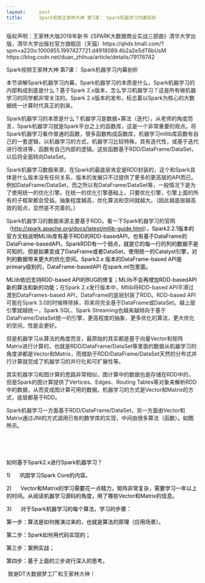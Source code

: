 ```yaml
---
layout:     post
title:      Spark视频王家林大神 第7课： Spark机器学习内幕剖析
---
```

<div id="article_content" class="article_content clearfix csdn-tracking-statistics" data-pid="blog" data-mod="popu_307" data-dsm="post">
								<div class="article-copyright">
					版权声明：王家林大咖2018年新书《SPARK大数据商业实战三部曲》清华大学出版，清华大学出版社官方旗舰店（天猫）https://qhdx.tmall.com/?spm=a220o.1000855.1997427721.d4918089.4b2a2e5dT6bUsM					https://blog.csdn.net/duan_zhihua/article/details/79176742				</div>
								            <link rel="stylesheet" href="https://csdnimg.cn/release/phoenix/template/css/ck_htmledit_views-f76675cdea.css">
						<div class="htmledit_views" id="content_views">
                <p>Spark视频王家林大神 第7课： Spark机器学习内幕剖析</p><p></p><p>本节讲解Spark机器学习内幕，Spark机器学习的本质是什么，Spark机器学习的内部构成到底是什么？基于Spark 2.x版本，怎么学习机器学习？这是所有做机器学习的同学都非常关注的。Spark 2.x版本的发布，标志着以Spark为核心的大数据统一计算时代真正的到来。</p><p>Spark机器学习的本质是什么？机器学习是数据+算法（迭代），从老师的角度而言，Spark机器学习就是Spark平台之上的函数库，这是一个非常重要的观点。将Spark机器学习看作普通的函数，很多函数构成函数库，机器学习mllib库函数有自己的一套逻辑，以机器学习的方式，机器学习比较特殊，具有迭代性，或基于迭代进行改进等，函数有自己内部的逻辑。这些函数基于RDD/DataFrame/DataSet，以后将全面转向DataSet。</p><p>Spark机器学习数据来源，在Spark的最底层肯定是RDD封装的，这个和Spark具体是什么版本没有任何关系，版本的发展只不过提供了更多的更高层的API而已。例如DataFrame/DataSet，而之所以有DataFrame/DataSet等，一般情况下是为了使用统一的优化引擎。在统一的优化引擎基础上，只要优化引擎，引擎上面的所有的子框架都会受益。抽象程度越高，优化算法和空间就越大<a name="_Hlk504760081">。</a>（因此越底层越高效的观点，显然是不完善的。）</p><p>Spark机器学习的数据来源主要基于RDD。看一下Spark机器学习的官网<span style="color:#000000;">（</span><span style="color:#000000;"><a href="http://spark.apache.org/docs/latest/mllib-guide.html" rel="nofollow"><span style="color:#000000;">http://spark.apache.org/docs/latest/mllib-guide.html</span></a></span><span style="color:#000000;">），</span><span style="color:#000000;">Spark2.2.1</span><span style="color:#000000;">版本的官方文档说明</span><span style="color:#000000;">MLlib</span><span style="color:#000000;">库有基于</span><span style="color:#000000;">RDD</span><span style="color:#000000;">的</span><span style="color:#000000;">RDD-basedAPI</span><span style="color:#000000;">，也有基于</span><span style="color:#000000;">DataFrame</span><span style="color:#000000;">的</span><span style="color:#000000;">DataFrame-basedAPI</span><span style="color:#000000;">。</span><span style="color:#000000;">SparkRDD</span><span style="color:#000000;">有一个弱点，就是它的每一行的列的数据不是可知的，但是如果变成了</span><span style="color:#000000;">DataFrame</span><span style="color:#000000;">或者</span><span style="color:#000000;">DataSet</span><span style="color:#000000;">，使用统一的</span><span style="color:#000000;">Catalyst</span><span style="color:#000000;">引擎，对列的数据带来更大的优化空间。</span><span style="color:#000000;">Spark2.x </span><span style="color:#000000;">版本的</span><span style="color:#000000;">DataFrame-based API</span><span style="color:#000000;">是</span><span style="color:#000000;">primary</span><span style="color:#000000;">级别的，</span><span style="color:#000000;">DataFrame-basedAPI </span><span style="color:#000000;">在</span><span style="color:#000000;">spark.ml</span><span style="color:#000000;">包里面。</span></p><p><span style="color:#000000;">MLlib</span><span style="color:#000000;">依旧支持</span><span style="color:#000000;">RDD-based API</span><span style="color:#000000;">的</span><span style="color:#000000;">BUG</span><span style="color:#000000;">的修复；</span><span style="color:#000000;">MLlib</span><span style="color:#000000;">不会再增加</span><span style="color:#000000;">RDD-basedAPI</span><span style="color:#000000;">新的算法和新的功能；</span><span style="color:#1D1F22;background:#FFFFFF;">在</span><span style="color:#1D1F22;background:#FFFFFF;">Spark 2.x</span><span style="color:#1D1F22;background:#FFFFFF;">发行版本中，</span><span style="color:#1D1F22;background:#FFFFFF;">Mllib</span><span style="color:#1D1F22;background:#FFFFFF;">将</span><span style="color:#1D1F22;background:#FFFFFF;">RDD-based API</span><span style="color:#1D1F22;background:#FFFFFF;">平滑过渡到</span><span style="color:#1D1F22;background:#FFFFFF;">DataFrames-based API</span><span style="color:#1D1F22;background:#FFFFFF;">，</span><span style="color:#1D1F22;background:#FFFFFF;">DataFrame</span><span style="color:#1D1F22;background:#FFFFFF;">的底层封装了</span><span style="color:#1D1F22;background:#FFFFFF;">RDD</span><span style="color:#1D1F22;background:#FFFFFF;">。</span><span style="color:#1D1F22;background:#FFFFFF;">RDD-based API </span><span style="color:#1D1F22;background:#FFFFFF;">可能在</span><span style="color:#1D1F22;background:#FFFFFF;">Spark 3.0</span><span style="color:#1D1F22;background:#FFFFFF;">的时候移除掉，将来将完全基于</span><span style="color:#1D1F22;background:#FFFFFF;">DataFrame</span><span style="color:#1D1F22;background:#FFFFFF;">或</span><span style="color:#1D1F22;background:#FFFFFF;">DataSet</span><span style="color:#1D1F22;background:#FFFFFF;">。</span>越上层引擎就越统一，Spark SQL、Spark Streaming也越来越倾向于基于DataFrame/DataSet统一的引擎，更高程度的抽象，更多优化的算法，更大优化的空间，性能会更好。</p><p>但是机器学习从算法的角度而言，最原始的其实都是基于向量Vector和矩阵Matrix进行计算的，也就是RDD/DataFrame/DataSet等里面的数据从机器学习的角度讲都是Vector和Matrix，而借助于RDD/DataFrame/DataSet天然的分布式并行计算就完成了机器学习的并行化和可扩展性等。</p><p>其实机器学习和图计算的思路非常相似，图计算中的数据也是存储在RDD中的，但是Spark的图计算提供了Vertices、Edges、Routing Tables等对象来解析RDD中的数据，从而变成图计算可用的数据。机器学习的方式是Vector和Matrix的方式，底层都基于RDD。</p><p>Spark机器学习一方面基于RDD/DataFrame/DataSet，另一方面由Vector和Matrix通过JNI的方式调用已有的数学库的实现，中间由很多算法（函数）<span style="color:#000000;">。如图所示。</span></p><p><img src="https://img-blog.csdn.net/20180126210855301?watermark/2/text/aHR0cDovL2Jsb2cuY3Nkbi5uZXQvZHVhbl96aGlodWE=/font/5a6L5L2T/fontsize/400/fill/I0JBQkFCMA==/dissolve/70/gravity/SouthEast" alt=""><br>                                              </p><p><strong><span style="color:#FF0000;"> </span></strong></p><p><span style="color:#000000;">如何基于</span><span style="color:#000000;">Spark2.x</span><span style="color:#000000;">进行</span><span style="color:#000000;">Spark</span><span style="color:#000000;">机器学习？</span></p><p><span style="color:#000000;">1)      </span><span style="color:#000000;">巩固学习</span><span style="color:#000000;">Spark Core</span><span style="color:#000000;">的内容。</span></p><p><span style="color:#000000;">2)      </span><span style="color:#000000;">Vector</span><span style="color:#000000;">和</span><span style="color:#000000;">Matrix</span><span style="color:#000000;">的学习需要花一点精力，矩阵非常复杂，需要学习一年以上的时间。从阅读机器学习源码的角度，用了哪些</span><span style="color:#000000;">Vector</span><span style="color:#000000;">和</span><span style="color:#000000;">Matrix</span><span style="color:#000000;">的信息。</span></p><p><span style="color:#000000;">3)      </span><span style="color:#000000;">对于</span><span style="color:#000000;">Spark</span><span style="color:#000000;">机器学习的每个算法，学习的步骤：</span></p><p><span style="color:#000000;">第一步：算法是如何推演过来的，也就是算法的原理（应用场景）。</span></p><p><span style="color:#000000;">第二步：</span><span style="color:#000000;">Spark</span><span style="color:#000000;">如何用代码实现的；</span></p><p><span style="color:#000000;">第三步：案例实战；</span></p><p><span style="color:#000000;">第四步：基于上面的三步进行深入的思考。</span></p><p> 致谢DT大数据梦工厂和王家林大神！</p><br>            </div>
                </div>